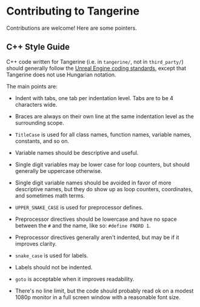 # Contributing to Tangerine

Contributions are welcome!
Here are some pointers.

## C++ Style Guide

C++ code written for Tangerine (i.e. in `tangerine/`, not in `third_party/`) should generally follow the [Unreal Engine coding standards](https://docs.unrealengine.com/5.1/en-US/epic-cplusplus-coding-standard-for-unreal-engine/), except that Tangerine does not use Hungarian notation.

The main points are:

  - Indent with tabs, one tab per indentation level.
    Tabs are to be 4 characters wide.

  - Braces are always on their own line at the same indentation level as the surrounding scope.

  - `TitleCase` is used for all class names, function names, variable names, constants, and so on.

  - Variable names should be descriptive and useful.

  - Single digit variables may be lower case for loop counters, but should generally be uppercase otherwise.

  - Single digit variable names should be avoided in favor of more descriptive names, but they do show up as loop counters, coordinates, and sometimes math terms.

  - `UPPER_SNAKE_CASE` is used for preprocessor defines.

  - Preprocessor directives should be lowercase and have no space between the `#` and the name, like so: `#define FNORD 1`.

  - Preprocessor directives generally aren't indented, but may be if it improves clarity.

  - `snake_case` is used for labels.

  - Labels should not be indented.

  - `goto` is acceptable when it improves readability.

  - There's no line limit, but the code should probably read ok on a modest 1080p monitor in a full screen window with a reasonable font size.
